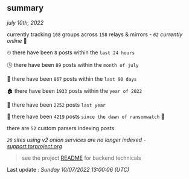 
## summary
_july 10th, 2022_

currently tracking `108` groups across `158` relays & mirrors - _`62` currently online_ 📡

⏲ there have been `8` posts within the `last 24 hours`

🕓 there have been `89` posts within the `month of july`

📅 there have been `867` posts within the `last 90 days`

🏚 there have been `1933` posts within the `year of 2022`

🚀 there have been `2252` posts `last year`

🦕 there have been `4219` posts `since the dawn of ransomwatch` 🐣

there are `52` custom parsers indexing posts

_`20` sites using v2 onion services are no longer indexed - [support.torproject.org](https://support.torproject.org/onionservices/v2-deprecation/)_

> see the project [README](https://github.com/jmousqueton/ransomwatch#readme) for backend technicals



Last update : _Sunday 10/07/2022 13:00:06 (UTC)_

